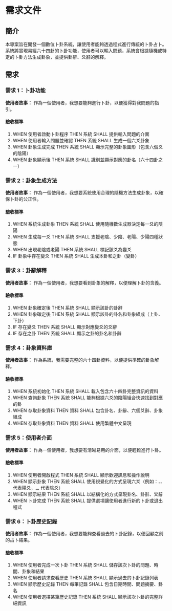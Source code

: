 # 需求文件

## 簡介

本專案旨在開發一個數位卜卦系統，讓使用者能夠透過程式進行傳統的卜卦占卜。系統將實現易經六十四卦的卜卦功能，使用者可以輸入問題，系統會根據隨機或特定的卜卦方法生成卦象，並提供卦辭、爻辭的解釋。

## 需求

### 需求 1：卜卦功能

**使用者故事：** 作為一個使用者，我想要能夠進行卜卦，以便獲得對我問題的指引。

#### 驗收標準

1. WHEN 使用者啟動卜卦程序 THEN 系統 SHALL 提供輸入問題的介面
2. WHEN 使用者輸入問題並確認 THEN 系統 SHALL 生成一個六爻卦象
3. WHEN 卦象生成完成 THEN 系統 SHALL 顯示完整的卦象圖形（包含六個爻的陰陽）
4. WHEN 卦象顯示後 THEN 系統 SHALL 識別並顯示對應的卦名（六十四卦之一）

### 需求 2：卦象生成方法

**使用者故事：** 作為一個使用者，我想要系統使用合理的隨機方法生成卦象，以確保卜卦的公正性。

#### 驗收標準

1. WHEN 系統生成卦象 THEN 系統 SHALL 使用隨機數生成器決定每一爻的陰陽
2. WHEN 生成每一爻 THEN 系統 SHALL 支援老陰、少陰、老陽、少陽四種狀態
3. WHEN 出現老陰或老陽 THEN 系統 SHALL 標記該爻為變爻
4. IF 卦象中存在變爻 THEN 系統 SHALL 生成本卦和之卦（變卦）

### 需求 3：卦辭解釋

**使用者故事：** 作為一個使用者，我想要看到卦象的解釋，以便理解卜卦的含義。

#### 驗收標準

1. WHEN 卦象確定後 THEN 系統 SHALL 顯示該卦的卦辭
2. WHEN 卦象確定後 THEN 系統 SHALL 顯示該卦的卦名和卦象組成（上卦、下卦）
3. IF 存在變爻 THEN 系統 SHALL 顯示對應變爻的爻辭
4. IF 存在之卦 THEN 系統 SHALL 顯示之卦的卦名和卦辭

### 需求 4：卦象資料庫

**使用者故事：** 作為系統，我需要完整的六十四卦資料，以便提供準確的卦象解釋。

#### 驗收標準

1. WHEN 系統初始化 THEN 系統 SHALL 載入包含六十四卦完整資訊的資料
2. WHEN 查詢卦象 THEN 系統 SHALL 能夠根據六爻的陰陽組合快速找到對應的卦
3. WHEN 存取卦象資料 THEN 資料 SHALL 包含卦名、卦辭、六個爻辭、卦象組成
4. WHEN 存取卦象資料 THEN 資料 SHALL 使用繁體中文呈現

### 需求 5：使用者介面

**使用者故事：** 作為一個使用者，我想要有清晰易用的介面，以便輕鬆進行卜卦。

#### 驗收標準

1. WHEN 使用者開啟程式 THEN 系統 SHALL 顯示歡迎訊息和操作說明
2. WHEN 顯示卦象 THEN 系統 SHALL 使用視覺化的方式呈現六爻（例如：⚋ 代表陽爻，⚊ 代表陰爻）
3. WHEN 顯示結果 THEN 系統 SHALL 以結構化的方式呈現卦名、卦辭、爻辭
4. WHEN 卜卦完成 THEN 系統 SHALL 提供選項讓使用者進行新的卜卦或退出程式

### 需求 6：卜卦歷史記錄

**使用者故事：** 作為一個使用者，我想要能夠查看過去的卜卦記錄，以便回顧之前的占卜結果。

#### 驗收標準

1. WHEN 使用者完成一次卜卦 THEN 系統 SHALL 儲存該次卜卦的問題、時間、卦象和結果
2. WHEN 使用者請求查看歷史 THEN 系統 SHALL 顯示過去的卜卦記錄列表
3. WHEN 顯示歷史記錄 THEN 每筆記錄 SHALL 包含日期時間、問題摘要、卦名
4. WHEN 使用者選擇某筆歷史記錄 THEN 系統 SHALL 顯示該次卜卦的完整詳細資訊
